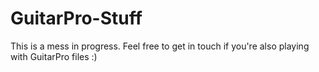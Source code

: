 # GuitarPro-Stuff
This is a mess in progress. Feel free to get in touch if you're also playing with GuitarPro files :)
